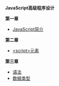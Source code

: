
**JavaScript高级程序设计**

**第一章**

- [JavaScript简介](/js-senior/introduction)

**第二章**
- [\<script\>元素](/js-senior/script-element)

**第三章**
- [语法](/js-senior/03-grammar)
- [数据类型](/js-senior/03-data_type)









<style>
   .sidebar-nav p:first-child {
        text-align: center;
    }
  .sidebar-nav strong {
    font-size: 20px;
  }
</style>